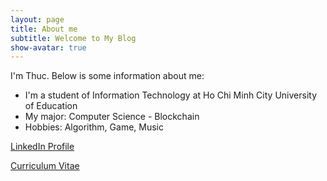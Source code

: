 ```yaml
---
layout: page
title: About me
subtitle: Welcome to My Blog
show-avatar: true
---
```


I'm Thuc. Below is some information about me:
- I'm a student of Information Technology at Ho Chi Minh City University of Education
- My major: Computer Science - Blockchain
- Hobbies: Algorithm, Game, Music

[LinkedIn Profile](https://www.linkedin.com/in/thucltt/)

[Curriculum Vitae](https://www.dropbox.com/scl/fi/lbikgz2sef3ezqqroi0c6/ThucLe_CV_2023.pdf?rlkey=d1hox54t99dh7vehexp55uoc5&dl=0)
